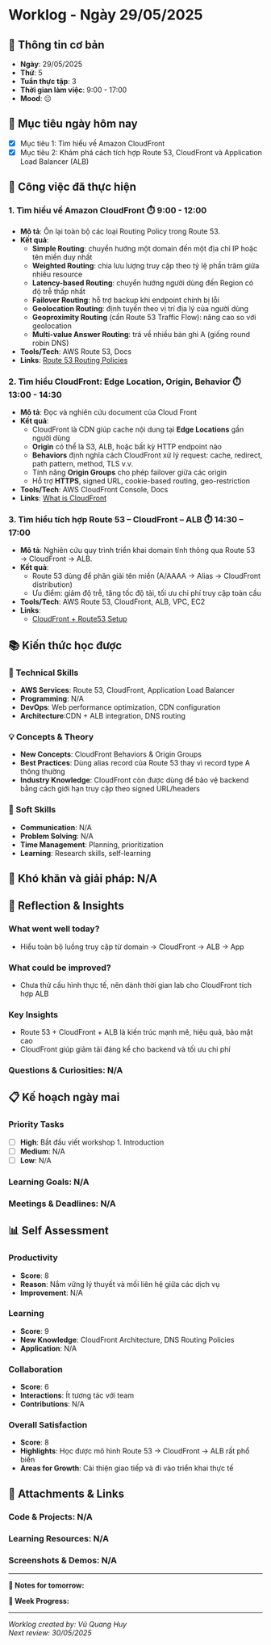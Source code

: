 # Worklog - Ngày 29/05/2025

## 📅 Thông tin cơ bản
- **Ngày**: 29/05/2025
- **Thứ**: 5
- **Tuần thực tập**: 3
- **Thời gian làm việc**: 9:00 - 17:00
- **Mood**: 😐

## 🎯 Mục tiêu ngày hôm nay
- [x] Mục tiêu 1: Tìm hiểu về Amazon CloudFront
- [X] Mục tiêu 2: Khám phá cách tích hợp Route 53, CloudFront và Application Load Balancer (ALB)

## 💼 Công việc đã thực hiện

### 1. Tìm hiểu về Amazon CloudFront ⏱️ 9:00 - 12:00
- **Mô tả**: Ôn lại toàn bộ các loại Routing Policy trong Route 53.
- **Kết quả**:
  - **Simple Routing**: chuyển hướng một domain đến một địa chỉ IP hoặc tên miền duy nhất
  - **Weighted Routing**: chia lưu lượng truy cập theo tỷ lệ phần trăm giữa nhiều resource
  - **Latency-based Routing**: chuyển hướng người dùng đến Region có độ trễ thấp nhất
  - **Failover Routing**: hỗ trợ backup khi endpoint chính bị lỗi
  - **Geolocation Routing**: định tuyến theo vị trí địa lý của người dùng
  - **Geoproximity Routing** (cần Route 53 Traffic Flow): nâng cao so với geolocation
  - **Multi-value Answer Routing**: trả về nhiều bản ghi A (giống round robin DNS)
- **Tools/Tech**: AWS Route 53, Docs
- **Links**: [Route 53 Routing Policies](https://docs.aws.amazon.com/Route53/latest/DeveloperGuide/routing-policy.html)

### 2. Tìm hiểu CloudFront: Edge Location, Origin, Behavior ⏱️ 13:00 - 14:30
- **Mô tả**: Đọc và nghiên cứu document của Cloud Front 
- **Kết quả**:
  - CloudFront là CDN giúp cache nội dung tại **Edge Locations** gần người dùng
  - **Origin** có thể là S3, ALB, hoặc bất kỳ HTTP endpoint nào
  - **Behaviors** định nghĩa cách CloudFront xử lý request: cache, redirect, path pattern, method, TLS v.v.
  - Tính năng **Origin Groups** cho phép failover giữa các origin
  - Hỗ trợ **HTTPS**, signed URL, cookie-based routing, geo-restriction
- **Tools/Tech**: AWS CloudFront Console, Docs
- **Links**: [What is CloudFront](https://docs.aws.amazon.com/AmazonCloudFront/latest/DeveloperGuide/Introduction.html)

### 3. Tìm hiểu tích hợp Route 53 – CloudFront – ALB ⏱️ 14:30 – 17:00
- **Mô tả**: Nghiên cứu quy trình triển khai domain tĩnh thông qua Route 53 → CloudFront → ALB.
- **Kết quả**:
  - Route 53 dùng để phân giải tên miền (A/AAAA → Alias → CloudFront distribution) 
  - Ưu điểm: giảm độ trễ, tăng tốc độ tải, tối ưu chi phí truy cập toàn cầu
- **Tools/Tech**: AWS Route 53, CloudFront, ALB, VPC, EC2
- **Links**:
  - [CloudFront + Route53 Setup](https://docs.aws.amazon.com/Route53/latest/DeveloperGuide/routing-to-cloudfront-distribution.html)

## 📚 Kiến thức học được

### 🔧 Technical Skills
- **AWS Services**: Route 53, CloudFront, Application Load Balancer
- **Programming**: N/A
- **DevOps**: Web performance optimization, CDN configuration
- **Architecture**:CDN + ALB integration, DNS routing

### 💡 Concepts & Theory
- **New Concepts**: CloudFront Behaviors & Origin Groups
- **Best Practices**: Dùng alias record của Route 53 thay vì record type A thông thường
- **Industry Knowledge**: CloudFront còn được dùng để bảo vệ backend bằng cách giới hạn truy cập theo signed URL/headers

### 🤝 Soft Skills
- **Communication**: N/A
- **Problem Solving**: N/A
- **Time Management**: Planning, prioritization
- **Learning**: Research skills, self-learning

## 🚧 Khó khăn và giải pháp: N/A

## 💭 Reflection & Insights

### What went well today?
- Hiểu toàn bộ luồng truy cập từ domain → CloudFront → ALB → App

### What could be improved?
- Chưa thử cấu hình thực tế, nên dành thời gian lab cho CloudFront tích hợp ALB

### Key Insights
- Route 53 + CloudFront + ALB là kiến trúc mạnh mẽ, hiệu quả, bảo mật cao
- CloudFront giúp giảm tải đáng kể cho backend và tối ưu chi phí

### Questions & Curiosities: N/A

## 📋 Kế hoạch ngày mai

### Priority Tasks
- [ ] **High**: Bắt đầu viết workshop 1. Introduction
- [ ] **Medium**: N/A
- [ ] **Low**: N/A

### Learning Goals: N/A

### Meetings & Deadlines: N/A


## 📊 Self Assessment

### Productivity
- **Score**: 8
- **Reason**: Nắm vững lý thuyết và mối liên hệ giữa các dịch vụ
- **Improvement**: N/A

### Learning
- **Score**: 9
- **New Knowledge**: CloudFront Architecture, DNS Routing Policies  
- **Application**: N/A

### Collaboration
- **Score**: 6
- **Interactions**: Ít tương tác với team
- **Contributions**: N/A

### Overall Satisfaction
- **Score**: 8
- **Highlights**: Học được mô hình Route 53 → CloudFront → ALB rất phổ biến 
- **Areas for Growth**: Cải thiện giao tiếp và đi vào triển khai thực tế

## 📎 Attachments & Links

### Code & Projects: N/A

### Learning Resources: N/A

### Screenshots & Demos: N/A

---

**📝 Notes for tomorrow:**

**🎯 Week Progress:**

---
*Worklog created by: Vũ Quang Huy*  
*Next review: 30/05/2025*
